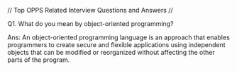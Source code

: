 // Top OPPS Related Interview Questions and Answers //

Q1. What do you mean by object-oriented programming?

Ans: An object-oriented programming language is an approach that enables programmers to create secure and flexible applications using independent objects that can be modified or reorganized without affecting the other parts of the program.


